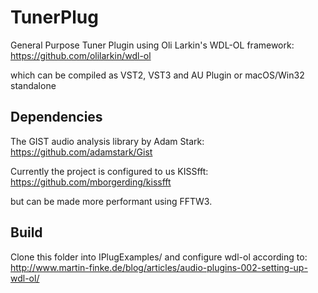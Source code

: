 # TunerPlug
General Purpose Tuner Plugin using Oli Larkin's WDL-OL framework:
https://github.com/olilarkin/wdl-ol

which can be compiled as VST2, VST3 and AU Plugin or macOS/Win32 standalone

## Dependencies

The GIST audio analysis library by Adam Stark:
https://github.com/adamstark/Gist

Currently the project is configured to us KISSfft:
https://github.com/mborgerding/kissfft

but can be made more performant using FFTW3.

## Build

Clone this folder into IPlugExamples/ and configure wdl-ol according to:
http://www.martin-finke.de/blog/articles/audio-plugins-002-setting-up-wdl-ol/
